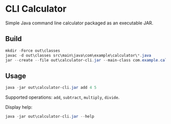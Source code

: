# CLI Calculator

Simple Java command line calculator packaged as an executable JAR.

## Build

```powershell
mkdir -Force out\classes
javac -d out\classes src\main\java\com\example\calculator\*.java
jar --create --file out\calculator-cli.jar --main-class com.example.calculator.CalculatorCLI -C out\classes .
```

## Usage

```powershell
java -jar out\calculator-cli.jar add 4 5
```

Supported operations: `add`, `subtract`, `multiply`, `divide`.

Display help:

```powershell
java -jar out\calculator-cli.jar --help
```
